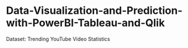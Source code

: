 # Data-Visualization-and-Prediction-with-PowerBI-Tableau-and-Qlik
Dataset: Trending YouTube Video Statistics
